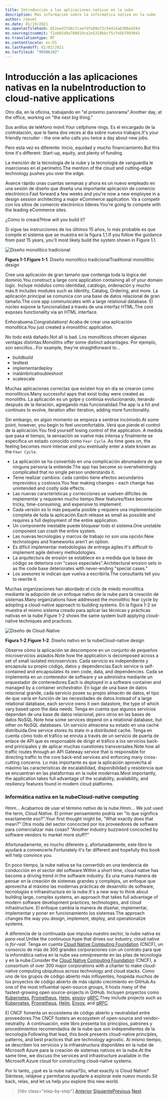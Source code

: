 ```yaml
---
title: Introducción a las aplicaciones nativas en la nube
description: Más información sobre la informática nativa en la nube
author: robvet
ms.date: 01/19/2021
ms.openlocfilehash: 852eed27d4cfcaefdfa89a73c54414a6306ed28d
ms.sourcegitcommit: f2ab02d9a780819ca2e5310bbcf5cfe5b7993041
ms.translationtype: MT
ms.contentlocale: es-ES
ms.lasthandoff: 02/03/2021
ms.locfileid: "99506102"
---
```

# <a name="introduction-to-cloud-native-applications"></a><span data-ttu-id="20b18-103">Introducción a las aplicaciones nativas en la nube</span><span class="sxs-lookup"><span data-stu-id="20b18-103">Introduction to cloud-native applications</span></span>

<span data-ttu-id="20b18-104">Otro día, en la oficina, trabajando en "el próximo panorama".</span><span class="sxs-lookup"><span data-stu-id="20b18-104">Another day, at the office, working on "the next big thing."</span></span>

<span data-ttu-id="20b18-105">Sus anillos de teléfono móvil.</span><span class="sxs-lookup"><span data-stu-id="20b18-105">Your cellphone rings.</span></span> <span data-ttu-id="20b18-106">Es el encargado de la contratación, que le llama dos veces al día sobre nuevos trabajos.</span><span class="sxs-lookup"><span data-stu-id="20b18-106">It's your friendly recruiter - the one who calls you twice a day about new jobs.</span></span>

<span data-ttu-id="20b18-107">Pero esta vez es diferente: Inicio, equidad y mucho financiamiento.</span><span class="sxs-lookup"><span data-stu-id="20b18-107">But this time it's different: Start-up, equity, and plenty of funding.</span></span>

<span data-ttu-id="20b18-108">La mención de la tecnología de la nube y la tecnología de vanguardia le inserciones en el perímetro.</span><span class="sxs-lookup"><span data-stu-id="20b18-108">The mention of the cloud and cutting-edge technology pushes you over the edge.</span></span>

<span data-ttu-id="20b18-109">Avance rápido unas cuantas semanas y ahora es un nuevo empleado en una sesión de diseño que diseña una importante aplicación de comercio electrónico.</span><span class="sxs-lookup"><span data-stu-id="20b18-109">Fast forward a few weeks and you're now a new employee in a design session architecting a major eCommerce application.</span></span> <span data-ttu-id="20b18-110">Va a competir con los sitios de comercio electrónico líderes.</span><span class="sxs-lookup"><span data-stu-id="20b18-110">You're going to compete with the leading eCommerce sites.</span></span>

<span data-ttu-id="20b18-111">¿Cómo lo creará?</span><span class="sxs-lookup"><span data-stu-id="20b18-111">How will you build it?</span></span>

<span data-ttu-id="20b18-112">Si sigue las instrucciones de los últimos 15 años, lo más probable es que compile el sistema que se muestra en la figura 1,1.</span><span class="sxs-lookup"><span data-stu-id="20b18-112">If you follow the guidance from past 15 years, you'll most likely build the system shown in Figure 1.1.</span></span>

![Diseño monolítico tradicional](./media/monolithic-design.png)

<span data-ttu-id="20b18-114">**Figura 1-1**.</span><span class="sxs-lookup"><span data-stu-id="20b18-114">**Figure 1-1**.</span></span> <span data-ttu-id="20b18-115">Diseño monolítico tradicional</span><span class="sxs-lookup"><span data-stu-id="20b18-115">Traditional monolithic design</span></span>

<span data-ttu-id="20b18-116">Cree una aplicación de gran tamaño que contenga toda la lógica del dominio.</span><span class="sxs-lookup"><span data-stu-id="20b18-116">You construct a large core application containing all of your domain logic.</span></span> <span data-ttu-id="20b18-117">Incluye módulos como identidad, catálogo, ordenación y mucho más.</span><span class="sxs-lookup"><span data-stu-id="20b18-117">It includes modules such as Identity, Catalog, Ordering, and more.</span></span> <span data-ttu-id="20b18-118">La aplicación principal se comunica con una base de datos relacional de gran tamaño.</span><span class="sxs-lookup"><span data-stu-id="20b18-118">The core app communicates with a large relational database.</span></span> <span data-ttu-id="20b18-119">El núcleo expone la funcionalidad a través de una interfaz HTML.</span><span class="sxs-lookup"><span data-stu-id="20b18-119">The core exposes functionality via an HTML interface.</span></span>

<span data-ttu-id="20b18-120">Enhorabuena.</span><span class="sxs-lookup"><span data-stu-id="20b18-120">Congratulations!</span></span>  <span data-ttu-id="20b18-121">Acaba de crear una aplicación monolítica.</span><span class="sxs-lookup"><span data-stu-id="20b18-121">You just created a monolithic application.</span></span>

<span data-ttu-id="20b18-122">No todo está dañado.</span><span class="sxs-lookup"><span data-stu-id="20b18-122">Not all is bad.</span></span> <span data-ttu-id="20b18-123">Los monolíticos ofrecen algunas ventajas distintas.</span><span class="sxs-lookup"><span data-stu-id="20b18-123">Monoliths offer some distinct advantages.</span></span> <span data-ttu-id="20b18-124">Por ejemplo, son sencillos...</span><span class="sxs-lookup"><span data-stu-id="20b18-124">For example, they're straightforward to...</span></span>

- <span data-ttu-id="20b18-125">build</span><span class="sxs-lookup"><span data-stu-id="20b18-125">build</span></span>
- <span data-ttu-id="20b18-126">test</span><span class="sxs-lookup"><span data-stu-id="20b18-126">test</span></span>
- <span data-ttu-id="20b18-127">implementar</span><span class="sxs-lookup"><span data-stu-id="20b18-127">deploy</span></span>
- <span data-ttu-id="20b18-128">inalámbrica</span><span class="sxs-lookup"><span data-stu-id="20b18-128">troubleshoot</span></span>
- <span data-ttu-id="20b18-129">scale</span><span class="sxs-lookup"><span data-stu-id="20b18-129">scale</span></span>

<span data-ttu-id="20b18-130">Muchas aplicaciones correctas que existen hoy en día se crearon como monolíticos.</span><span class="sxs-lookup"><span data-stu-id="20b18-130">Many successful apps that exist today were created as monoliths.</span></span> <span data-ttu-id="20b18-131">La aplicación es un golpe y continúa evolucionando, iterando después de la iteración, agregando más funcionalidad.</span><span class="sxs-lookup"><span data-stu-id="20b18-131">The app is a hit and continues to evolve, iteration after iteration, adding more functionality.</span></span>

<span data-ttu-id="20b18-132">Sin embargo, en algún momento se empieza a sentirse incómodo.</span><span class="sxs-lookup"><span data-stu-id="20b18-132">At some point, however, you begin to feel uncomfortable.</span></span> <span data-ttu-id="20b18-133">Verá que pierde el control de la aplicación.</span><span class="sxs-lookup"><span data-stu-id="20b18-133">You find yourself losing control of the application.</span></span> <span data-ttu-id="20b18-134">A medida que pasa el tiempo, la sensación se vuelve más intensa y finalmente se especifica un estado conocido como `Fear Cycle` .</span><span class="sxs-lookup"><span data-stu-id="20b18-134">As time goes on, the feeling becomes more intense and you eventually enter a state known as the `Fear Cycle`.</span></span>

- <span data-ttu-id="20b18-135">La aplicación se ha convertido en una complicación abrumadora de que ninguna persona la entiende.</span><span class="sxs-lookup"><span data-stu-id="20b18-135">The app has become so overwhelmingly complicated that no single person understands it.</span></span>
- <span data-ttu-id="20b18-136">Teme realizar cambios: cada cambio tiene efectos secundarios imprevistos y costosos.</span><span class="sxs-lookup"><span data-stu-id="20b18-136">You fear making changes - each change has unintended and costly side effects.</span></span>
- <span data-ttu-id="20b18-137">Las nuevas características y correcciones se vuelven difíciles de implementar y requieren mucho tiempo.</span><span class="sxs-lookup"><span data-stu-id="20b18-137">New features/fixes become tricky, time-consuming, and expensive to implement.</span></span>
- <span data-ttu-id="20b18-138">Cada versión es lo más pequeña posible y requiere una implementación completa de toda la aplicación.</span><span class="sxs-lookup"><span data-stu-id="20b18-138">Each release as small as possible and requires a full deployment of the entire application.</span></span>
- <span data-ttu-id="20b18-139">Un componente inestable puede bloquear todo el sistema.</span><span class="sxs-lookup"><span data-stu-id="20b18-139">One unstable component can crash the entire system.</span></span>
- <span data-ttu-id="20b18-140">Las nuevas tecnologías y marcos de trabajo no son una opción.</span><span class="sxs-lookup"><span data-stu-id="20b18-140">New technologies and frameworks aren't an option.</span></span>
- <span data-ttu-id="20b18-141">Es difícil implementar metodologías de entrega ágiles.</span><span class="sxs-lookup"><span data-stu-id="20b18-141">It's difficult to implement agile delivery methodologies.</span></span>
- <span data-ttu-id="20b18-142">La arquitectura de erosión se establece en a medida que la base de código se deteriora con "casos especiales".</span><span class="sxs-lookup"><span data-stu-id="20b18-142">Architectural erosion sets in as the code base deteriorates with never-ending "special cases."</span></span>
- <span data-ttu-id="20b18-143">Los asesores le indican que vuelva a escribirla.</span><span class="sxs-lookup"><span data-stu-id="20b18-143">The consultants tell you to rewrite it.</span></span>

<span data-ttu-id="20b18-144">Muchas organizaciones han abordado el ciclo de miedo monolítica mediante la adopción de un enfoque nativo de la nube para la creación de sistemas.</span><span class="sxs-lookup"><span data-stu-id="20b18-144">Many organizations have addressed the monolithic fear cycle by adopting a cloud-native approach to building systems.</span></span> <span data-ttu-id="20b18-145">En la figura 1-2 se muestra el mismo sistema creado para aplicar las técnicas y prácticas nativas en la nube.</span><span class="sxs-lookup"><span data-stu-id="20b18-145">Figure 1-2 shows the same system built applying cloud-native techniques and practices.</span></span>

![Diseño de Cloud-Native](./media/cloud-native-design.png)

<span data-ttu-id="20b18-147">**Figura 1-2**.</span><span class="sxs-lookup"><span data-stu-id="20b18-147">**Figure 1-2**.</span></span> <span data-ttu-id="20b18-148">Diseño nativo en la nube</span><span class="sxs-lookup"><span data-stu-id="20b18-148">Cloud-native design</span></span>

<span data-ttu-id="20b18-149">Observe cómo la aplicación se descompone en un conjunto de pequeños microservicios aislados.</span><span class="sxs-lookup"><span data-stu-id="20b18-149">Note how the application is decomposed across a set of small isolated microservices.</span></span> <span data-ttu-id="20b18-150">Cada servicio es independiente y encapsula su propio código, datos y dependencias.</span><span class="sxs-lookup"><span data-stu-id="20b18-150">Each service is self-contained and encapsulates its own code, data, and dependencies.</span></span> <span data-ttu-id="20b18-151">Cada se implementa en un contenedor de software y se administra mediante un orquestador de contenedores.</span><span class="sxs-lookup"><span data-stu-id="20b18-151">Each is deployed in a software container and managed by a container orchestrator.</span></span> <span data-ttu-id="20b18-152">En lugar de una base de datos relacional grande, cada servicio posee su propio almacén de datos, el tipo de que varía en función de las necesidades de datos.</span><span class="sxs-lookup"><span data-stu-id="20b18-152">Instead of a large relational database, each service owns it own datastore, the type of which vary based upon the data needs.</span></span> <span data-ttu-id="20b18-153">Tenga en cuenta que algunos servicios dependen de una base de datos relacional, pero otros en las bases de datos NoSQL.</span><span class="sxs-lookup"><span data-stu-id="20b18-153">Note how some services depend on a relational database, but other on NoSQL databases.</span></span> <span data-ttu-id="20b18-154">Un servicio almacena su estado en una caché distribuida.</span><span class="sxs-lookup"><span data-stu-id="20b18-154">One service stores its state in a distributed cache.</span></span> <span data-ttu-id="20b18-155">Tenga en cuenta cómo todo el tráfico se enruta a través de un servicio de puerta de enlace de API que es responsable de dirigir el tráfico a los servicios back-end principales y de aplicar muchas cuestiones transversales.</span><span class="sxs-lookup"><span data-stu-id="20b18-155">Note how all traffic routes through an API Gateway service that is responsible for directing traffic to the core back-end services and enforcing many cross-cutting concerns.</span></span> <span data-ttu-id="20b18-156">Lo más importante es que la aplicación aprovecha al máximo las características de escalabilidad, disponibilidad y resistencia que se encuentran en las plataformas en la nube modernas.</span><span class="sxs-lookup"><span data-stu-id="20b18-156">Most importantly, the application takes full advantage of the scalability, availability, and resiliency features found in modern cloud platforms.</span></span>

### <a name="cloud-native-computing"></a><span data-ttu-id="20b18-157">Informática nativa en la nube</span><span class="sxs-lookup"><span data-stu-id="20b18-157">Cloud-native computing</span></span>

<span data-ttu-id="20b18-158">Hmm... Acabamos de usar el término _nativo_ de la nube.</span><span class="sxs-lookup"><span data-stu-id="20b18-158">Hmm... We just used the term, _Cloud Native_.</span></span> <span data-ttu-id="20b18-159">El primer pensamiento podría ser "lo que significa exactamente eso?".</span><span class="sxs-lookup"><span data-stu-id="20b18-159">Your first thought might be, "What exactly does that mean?"</span></span> <span data-ttu-id="20b18-160">Otra moda del sector concocted por los proveedores de software para comercializar más cosas? "</span><span class="sxs-lookup"><span data-stu-id="20b18-160">Another industry buzzword concocted by software vendors to market more stuff?"</span></span>

<span data-ttu-id="20b18-161">Afortunadamente, es mucho diferente y, afortunadamente, este libro le ayudará a convencerle.</span><span class="sxs-lookup"><span data-stu-id="20b18-161">Fortunately it's far different and hopefully this book will help convince you.</span></span>

<span data-ttu-id="20b18-162">En poco tiempo, la nube nativa se ha convertido en una tendencia de conducción en el sector del software.</span><span class="sxs-lookup"><span data-stu-id="20b18-162">Within a short time, cloud native has become a driving trend in the software industry.</span></span> <span data-ttu-id="20b18-163">Es una nueva manera de pensar en la creación de sistemas grandes y complejos, un enfoque que aprovecha al máximo las modernas prácticas de desarrollo de software, tecnologías e infraestructura en la nube.</span><span class="sxs-lookup"><span data-stu-id="20b18-163">It's a new way to think about building large, complex systems, an approach that takes full advantage of modern software development practices, technologies, and cloud infrastructure.</span></span> <span data-ttu-id="20b18-164">El enfoque cambia la manera de diseñar, implementar, implementar y poner en funcionamiento los sistemas.</span><span class="sxs-lookup"><span data-stu-id="20b18-164">The approach changes the way you design, implement, deploy, and operationalize systems.</span></span>

<span data-ttu-id="20b18-165">A diferencia de la continuada que impulsa nuestro sector, la nube nativa es _para-real_.</span><span class="sxs-lookup"><span data-stu-id="20b18-165">Unlike the continuous hype that drives our industry, cloud native is _for-real_.</span></span> <span data-ttu-id="20b18-166">Tenga en cuenta [Cloud Native Computing Foundation](https://www.cncf.io/) (CNCF), un consorcio de más de 300 grandes corporaciones con un contrato para que la informática nativa en la nube sea omnipresente en las pilas de tecnología y en la nube.</span><span class="sxs-lookup"><span data-stu-id="20b18-166">Consider the [Cloud Native Computing Foundation](https://www.cncf.io/) (CNCF), a consortium of over 300 major corporations with a charter to make cloud-native computing ubiquitous across technology and cloud stacks.</span></span> <span data-ttu-id="20b18-167">Como uno de los grupos de código abierto más influyentes, hospeda muchos de los proyectos de código abierto de más rápido crecimiento en GitHub.</span><span class="sxs-lookup"><span data-stu-id="20b18-167">As one of the most influential open-source groups, it hosts many of the fastest-growing open source-projects in GitHub.</span></span> <span data-ttu-id="20b18-168">Incluyen proyectos como [Kubernetes](https://kubernetes.io/), [Prometheus](https://prometheus.io/), [Helm](https://helm.sh/), [envío](https://www.envoyproxy.io/)y [gRPC](https://grpc.io/).</span><span class="sxs-lookup"><span data-stu-id="20b18-168">They include projects such as [Kubernetes](https://kubernetes.io/), [Prometheus](https://prometheus.io/), [Helm](https://helm.sh/), [Envoy](https://www.envoyproxy.io/), and [gRPC](https://grpc.io/).</span></span>

<span data-ttu-id="20b18-169">El CNCF fomenta un ecosistema de código abierto y neutralidad entre proveedores.</span><span class="sxs-lookup"><span data-stu-id="20b18-169">The CNCF fosters an ecosystem of open-source and vendor-neutrality.</span></span> <span data-ttu-id="20b18-170">A continuación, este libro presenta los principios, patrones y procedimientos recomendados de la nube que son independientes de la tecnología.</span><span class="sxs-lookup"><span data-stu-id="20b18-170">Following that lead, this book presents cloud-native principles, patterns, and best practices that are technology agnostic.</span></span> <span data-ttu-id="20b18-171">Al mismo tiempo, se describen los servicios y la infraestructura disponibles en la nube de Microsoft Azure para la creación de sistemas nativos en la nube.</span><span class="sxs-lookup"><span data-stu-id="20b18-171">At the same time, we discuss the services and infrastructure available in the Microsoft Azure cloud for constructing cloud-native systems.</span></span>

<span data-ttu-id="20b18-172">Por lo tanto, ¿qué es la nube nativa?</span><span class="sxs-lookup"><span data-stu-id="20b18-172">So, what exactly is Cloud Native?</span></span> <span data-ttu-id="20b18-173">Siéntese, relájese y permítanos ayudarle a explorar este nuevo mundo.</span><span class="sxs-lookup"><span data-stu-id="20b18-173">Sit back, relax, and let us help you explore this new world.</span></span>

>[!div class="step-by-step"]
><span data-ttu-id="20b18-174">[Anterior](index.md)
>[Siguiente](definition.md)</span><span class="sxs-lookup"><span data-stu-id="20b18-174">[Previous](index.md)
[Next](definition.md)</span></span>

